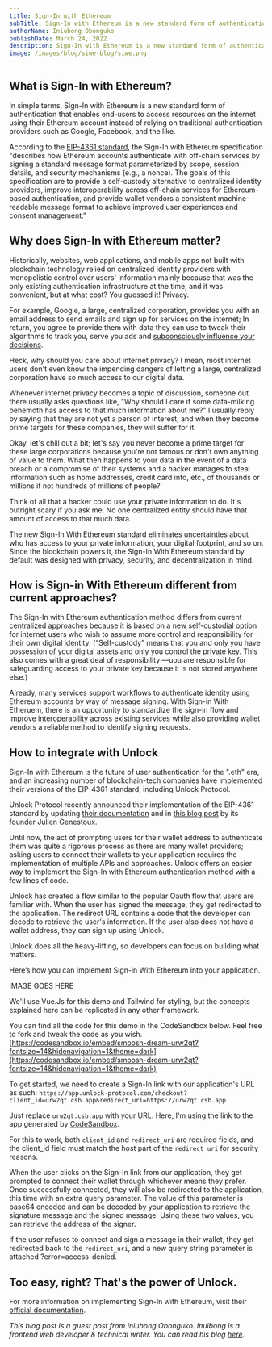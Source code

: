 ```yaml
---
title: Sign-In with Ethereum
subTitle: Sign-In with Ethereum is a new standard form of authentication
authorName: Iniubong Obonguko
publishDate: March 24, 2022
description: Sign-In with Ethereum is a new standard form of authentication that enables end-users to access resources on the internet using their Ethereum account.
image: /images/blog/siwe-blog/siwe.png
---
```


## What is Sign-In with Ethereum?

In simple terms, Sign-In with Ethereum is a new standard form of authentication that enables end-users to access resources on the internet using their Ethereum account instead of relying on traditional authentication providers such as Google, Facebook, and the like.

According to the [EIP-4361 standard](https://eips.ethereum.org/EIPS/eip-4361), the Sign-In with Ethereum specification "describes how Ethereum accounts authenticate with off-chain services by signing a standard message format parameterized by scope, session details, and security mechanisms (e.g., a nonce). The goals of this specification are to provide a self-custody alternative to centralized identity providers, improve interoperability across off-chain services for Ethereum-based authentication, and provide wallet vendors a consistent machine-readable message format to achieve improved user experiences and consent management." 

## Why does Sign-In with Ethereum matter?
Historically, websites, web applications, and mobile apps not built with blockchain technology relied on centralized identity providers with monopolistic control over users' information mainly because that was the only existing authentication infrastructure at the time, and it was convenient, but at what cost? You guessed it! Privacy.

For example, Google, a large, centralized corporation, provides you with an email address to send emails and sign up for services on the internet; In return, you agree to provide them with data they can use to tweak their algorithms to track you, serve you ads and [subconsciously influence your decisions](https://knowledge.wharton.upenn.edu/article/algorithms-decision-making/).

Heck, why should you care about internet privacy? I mean, most internet users don't even know the impending dangers of letting a large, centralized corporation have so much access to our digital data. 

Whenever internet privacy becomes a topic of discussion, someone out there usually asks questions like, "Why should I care if some data-milking behemoth has access to that much information about me?" I usually reply by saying that they are not yet a person of interest, and when they become prime targets for these companies, they will suffer for it.

Okay, let's chill out a bit; let's say you never become a prime target for these large corporations because you're not famous or don't own anything of value to them. What then happens to your data in the event of a data breach or a compromise of their systems and a hacker manages to steal information such as home addresses, credit card info, etc., of thousands or millions if not hundreds of millions of people?

Think of all that a hacker could use your private information to do. It's outright scary if you ask me. No one centralized entity should have that amount of access to that much data.

The new Sign-In With Ethereum standard eliminates uncertainties about who has access to your private information, your digital footprint, and so on. Since the blockchain powers it, the Sign-In With Ethereum standard by default was designed with privacy, security, and decentralization in mind.

## How is Sign-in With Ethereum different from current approaches?

The Sign-In with Ethereum authentication method differs from current centralized approaches because it is based on a new self-custodial option for internet users who wish to assume more control and responsibility for their own digital identity. (“Self-custody” means that you and only you have possession of your digital assets and only you control the private key. This also comes with a great deal of responsibility —uou are responsible for safeguarding access to your private key because it is not stored anywhere else.)

Already, many services support workflows to authenticate identity using Ethereum accounts by way of message signing. With Sign-in With Etheruem, there is an opportunity to standardize the sign-in flow and improve interoperability across existing services while also providing wallet vendors a reliable method to identify signing requests.

## How to integrate with Unlock

Sign-In with Ethereum is the future of user authentication for the ".eth" era, and an increasing number of blockchain-tech companies have implemented their versions of the EIP-4361 standard, including Unlock Protocol.

Unlock Protocol recently announced their implementation of the EIP-4361 standard by updating [their documentation](https://docs.unlock-protocol.com/unlock/developers/sign-in-with-ethereum) and in [this blog post](https://unlock-protocol.com/blog/sign-in-with-ethereum) by its founder Julien Genestoux.

Until now, the act of prompting users for their wallet address to authenticate them was quite a rigorous process as there are many wallet providers; asking users to connect their wallets to your application requires the implementation of multiple APIs and approaches. Unlock offers an easier way to implement the Sign-In with Ethereum authentication method with a few lines of code.

Unlock has created a flow similar to the popular Oauth flow that users are familiar with. When the user has signed the message, they get redirected to the application. The redirect URL contains a code that the developer can decode to retrieve the user's information. If the user also does not have a wallet address, they can sign up using Unlock. 

Unlock does all the heavy-lifting, so developers can focus on building what matters. 

Here’s how you can implement Sign-in With Ethereum into your application.

IMAGE GOES HERE

We'll use Vue.Js for this demo and Tailwind for styling, but the concepts explained here can be replicated in any other framework.

You can find all the code for this demo in the CodeSandbox below. Feel free to fork and tweak the code as you wish.
[https://codesandbox.io/embed/smoosh-dream-urw2qt?fontsize=14&hidenavigation=1&theme=dark](https://codesandbox.io/embed/smoosh-dream-urw2qt?fontsize=14&hidenavigation=1&theme=dark)

To get started, we need to create a Sign-In link with our application's URL as such:
`https://app.unlock-protocol.com/checkout?client_id=urw2qt.csb.app&redirect_uri=https://urw2qt.csb.app`

Just replace `urw2qt.csb.app` with your URL. Here, I'm using the link to the app generated by [CodeSandbox](https://urw2qt.csb.app).

For this to work, both `client_id` and `redirect_uri` are required fields, and the client_id field must match the host part of the `redirect_uri` for security reasons.

When the user clicks on the Sign-In link from our application, they get prompted to connect their wallet through whichever means they prefer. Once successfully connected, they will also be redirected to the application, this time with an extra query parameter. The value of this parameter is base64 encoded and can be decoded by your application to retrieve the signature message and the signed message. Using these two values, you can retrieve the address of the signer.

If the user refuses to connect and sign a message in their wallet, they get redirected back to the `redirect_uri`, and a new query string parameter is attached ?error=access-denied.

## Too easy, right? That's the power of Unlock.

For more information on implementing Sign-In with Ethereum, visit their [official documentation](https://docs.unlock-protocol.com/unlock/developers/sign-in-with-ethereum).

_This blog post is a guest post from Iniubong Obonguko. Inuibong is a frontend web developer & technical writer. You can read his blog [here](https://blog.iniubongobonguko.com/)._

